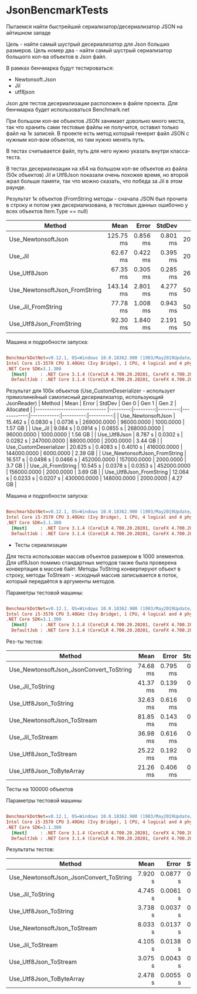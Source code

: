 # JsonBencmarkTests
Пытаемся найти быстрейший сериализатор/десериализатор JSON на айтишном западе

Цель - найти самый шустрый десериализатор для Json больших размеров. Цель номер два - найти самый шустрый сериализатор большого кол-ва объектов в Json файл.

В рамках бенчмарка будут тестироваться:
* Newtonsoft.Json
* Jil
* utf8json

Json для тестов десериализации расположен в файле проекта. Для бенчмарка будет использоваться Benchmark.net

При большом кол-ве объектов JSON занимает довольно много места, так что хранить сами тестовые файлы не получится, оставил только файл на 1к записей. В проекте есть метод который генерит файл JSON с нужным кол-вом объектов, но там нужно менять путь.

В тестах считывается файл, путь для него нужно указать внутри класса-теста.

В тестах десериализации на x64 на большом кол-ве объектов из файла (50к объектов) Jil и Utf8Json показали очень похожее время, но второй жрал больше памяти, так что можно сказать, что победа за Jil в этом раунде.

Результат 1к объектов (FromString методы - сначала JSON был прочита в строку и потом уже десериализована, в тестовых данных ошибочно у всех объектов Item.Type == null)

|                        Method |      Mean |    Error |   StdDev |     Gen 0 |     Gen 1 |     Gen 2 | Allocated |
|------------------------------ |----------:|---------:|---------:|----------:|----------:|----------:|----------:|
|            Use_NewtonsoftJson | 125.75 ms | 0.856 ms | 0.801 ms | 2000.0000 | 1000.0000 |         - |  13.38 MB |
|                       Use_Jil |  62.67 ms | 0.422 ms | 0.395 ms | 2000.0000 | 1000.0000 |         - |  13.33 MB |
|                  Use_Utf8Json |  67.35 ms | 0.305 ms | 0.285 ms | 2625.0000 | 1250.0000 |  750.0000 |  27.92 MB |
| Use_NewtonsoftJson_FromString | 143.14 ms | 2.801 ms | 4.277 ms | 5000.0000 | 2000.0000 | 1000.0000 |  34.13 MB |
|            Use_Jil_FromString |  77.78 ms | 1.008 ms | 0.943 ms | 5000.0000 | 2000.0000 | 1000.0000 |  34.08 MB |
|       Use_Utf8Json_FromString |  92.30 ms | 1.840 ms | 2.191 ms | 5000.0000 | 2166.6667 |  833.3333 |  39.31 MB |

Машина и подробности запуска:
``` ini

BenchmarkDotNet=v0.12.1, OS=Windows 10.0.18362.900 (1903/May2019Update/19H1)
Intel Core i5-3570 CPU 3.40GHz (Ivy Bridge), 1 CPU, 4 logical and 4 physical cores
.NET Core SDK=3.1.300
  [Host]     : .NET Core 3.1.4 (CoreCLR 4.700.20.20201, CoreFX 4.700.20.22101), X64 RyuJIT
  DefaultJob : .NET Core 3.1.4 (CoreCLR 4.700.20.20201, CoreFX 4.700.20.22101), X64 RyuJIT


```
Результат для 100к объектов (Use_CustomDeserializer - использует прямолинейный самописный десериализатор, использующий JsonReader)
|                        Method |     Mean |    Error |   StdDev |       Gen 0 |       Gen 1 |     Gen 2 | Allocated |
|------------------------------ |---------:|---------:|---------:|------------:|------------:|----------:|----------:|
|            Use_NewtonsoftJson | 15.462 s | 0.0830 s | 0.0736 s | 269000.0000 |  96000.0000 | 1000.0000 |   1.57 GB |
|                       Use_Jil |  9.084 s | 0.0914 s | 0.0855 s | 268000.0000 |  96000.0000 | 1000.0000 |   1.56 GB |
|                  Use_Utf8Json |  8.787 s | 0.0302 s | 0.0282 s | 247000.0000 |  88000.0000 | 2000.0000 |   3.44 GB |
|        Use_CustomDeserializer | 20.625 s | 0.4083 s | 0.4010 s | 416000.0000 | 144000.0000 | 6000.0000 |   2.39 GB |
| Use_NewtonsoftJson_FromString | 16.517 s | 0.0498 s | 0.0466 s | 452000.0000 | 157000.0000 | 2000.0000 |    3.7 GB |
|            Use_Jil_FromString | 10.545 s | 0.0378 s | 0.0353 s | 452000.0000 | 156000.0000 | 2000.0000 |   3.69 GB |
|       Use_Utf8Json_FromString | 12.064 s | 0.0233 s | 0.0207 s | 430000.0000 | 148000.0000 | 2000.0000 |   4.27 GB |

Машина и подробности запуска:
``` ini

BenchmarkDotNet=v0.12.1, OS=Windows 10.0.18362.900 (1903/May2019Update/19H1)
Intel Core i5-3570 CPU 3.40GHz (Ivy Bridge), 1 CPU, 4 logical and 4 physical cores
.NET Core SDK=3.1.300
  [Host]     : .NET Core 3.1.4 (CoreCLR 4.700.20.20201, CoreFX 4.700.20.22101), X64 RyuJIT
  DefaultJob : .NET Core 3.1.4 (CoreCLR 4.700.20.20201, CoreFX 4.700.20.22101), X64 RyuJIT
```

* Тесты сериализации

Для теста использован массив объектов размером в 1000 элементов. Для utf8Json помимо стандартных методов также была проверена конвертация в массив байт. Методы ToString конвертируют объект в строку, методы ToStream - исходный массив записывается в поток, который передаётся в аргументы методов.

Параметры тестовой машины:
``` ini

BenchmarkDotNet=v0.12.1, OS=Windows 10.0.18362.900 (1903/May2019Update/19H1)
Intel Core i5-3570 CPU 3.40GHz (Ivy Bridge), 1 CPU, 4 logical and 4 physical cores
.NET Core SDK=3.1.300
  [Host]     : .NET Core 3.1.4 (CoreCLR 4.700.20.20201, CoreFX 4.700.20.22101), X64 RyuJIT
  DefaultJob : .NET Core 3.1.4 (CoreCLR 4.700.20.20201, CoreFX 4.700.20.22101), X64 RyuJIT


```
Рез-ты тестов:

|                                  Method |     Mean |    Error |   StdDev |     Gen 0 |     Gen 1 |     Gen 2 | Allocated |
|---------------------------------------- |---------:|---------:|---------:|----------:|----------:|----------:|----------:|
| Use_NewtonsoftJson_JsonConvert_ToString | 74.68 ms | 0.795 ms | 0.744 ms | 2142.8571 | 1000.0000 |  428.5714 |  21.75 MB |
|                        Use_Jil_ToString | 41.37 ms | 0.139 ms | 0.109 ms | 2416.6667 | 1416.6667 |  666.6667 |  21.74 MB |
|                   Use_Utf8Json_ToString | 32.63 ms | 0.616 ms | 0.576 ms |  656.2500 |  656.2500 |  656.2500 |  26.61 MB |
|             Use_NewtonsoftJson_ToStream | 81.85 ms | 0.143 ms | 0.127 ms | 1857.1429 | 1857.1429 | 1857.1429 |  21.25 MB |
|                        Use_Jil_ToStream | 36.98 ms | 0.616 ms | 0.576 ms | 1928.5714 | 1928.5714 | 1928.5714 |  21.09 MB |
|                   Use_Utf8Json_ToStream | 25.22 ms | 0.192 ms | 0.179 ms | 1000.0000 | 1000.0000 | 1000.0000 |  22.86 MB |
|                Use_Utf8Json_ToByteArray | 21.26 ms | 0.406 ms | 0.483 ms |  875.0000 |  875.0000 |  875.0000 |  23.32 MB |

Тесты на 100000 объектов

Параметры тестовой машины
``` ini

BenchmarkDotNet=v0.12.1, OS=Windows 10.0.18362.900 (1903/May2019Update/19H1)
Intel Core i5-3570 CPU 3.40GHz (Ivy Bridge), 1 CPU, 4 logical and 4 physical cores
.NET Core SDK=3.1.300
  [Host]     : .NET Core 3.1.4 (CoreCLR 4.700.20.20201, CoreFX 4.700.20.22101), X64 RyuJIT
  DefaultJob : .NET Core 3.1.4 (CoreCLR 4.700.20.20201, CoreFX 4.700.20.22101), X64 RyuJIT


```
Результаты тестов:

|                                  Method |    Mean |    Error |   StdDev |       Gen 0 |      Gen 1 |     Gen 2 | Allocated |
|---------------------------------------- |--------:|---------:|---------:|------------:|-----------:|----------:|----------:|
| Use_NewtonsoftJson_JsonConvert_ToString | 7.920 s | 0.0877 s | 0.0821 s | 186000.0000 | 63000.0000 | 2000.0000 |   2.14 GB |
|                        Use_Jil_ToString | 4.745 s | 0.0061 s | 0.0051 s | 185000.0000 | 63000.0000 | 2000.0000 |   2.13 GB |
|                   Use_Utf8Json_ToString | 3.738 s | 0.0037 s | 0.0033 s |           - |          - |         - |   3.06 GB |
|             Use_NewtonsoftJson_ToStream | 8.033 s | 0.0137 s | 0.0121 s |   5000.0000 |  3000.0000 | 3000.0000 |   2.66 GB |
|                        Use_Jil_ToStream | 4.105 s | 0.0138 s | 0.0129 s |   3000.0000 |  3000.0000 | 3000.0000 |   2.62 GB |
|                   Use_Utf8Json_ToStream | 3.075 s | 0.0043 s | 0.0038 s |   3000.0000 |  3000.0000 | 3000.0000 |   2.71 GB |
|                Use_Utf8Json_ToByteArray | 2.478 s | 0.0055 s | 0.0043 s |           - |          - |         - |    2.7 GB |
